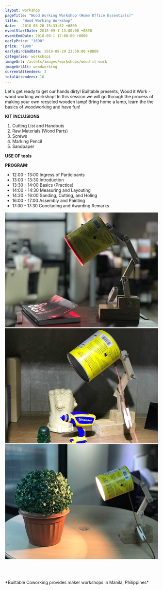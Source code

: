 ```yaml
---
layout: workshop
pageTitle: "Wood Working Workshop (Home Office Essentials)"
title:  "Wood Working Workshop"
date:   2018-03-26 15:33:52 +0800
eventStartDate: 2018-09-1 13:00:00 +0800
eventEndDate: 2018-09-1 17:00:00 +0800
earlyPrice: "1690"
price: "1990"
earlyBirdEndDate: 2018-08-29 23:59:00 +0800
categories: workshops
imageUrl: /assets/images/workshops/wood-it-work
imageUrlAlt: woodworking
currentAttendees: 3
totalAttendees: 10
---
```

Let's get ready to get our hands dirty! Builtable presents, Wood it Work - wood working workshop! In this session we will go through the process of making your own recycled wooden lamp! Bring home a lamp, learn the the basics of woodworking and have fun!



**KIT INCLUSIONS**
1. Cutting List and Handouts
2. Raw Materials (Wood Parts)
3. Screws 
4. Marking Pencil
5. Sandpaper

**USE OF tools**

**PROGRAM:**

- 12:00 - 13:00 Ingress of Participants
- 13:00 - 13:30 Introduction
- 13:30 - 14:00 Basics (Practice)
- 14:00 - 14:30 Measuring and Layouting
- 14:30 - 16:00 Sanding, Cutting, and Holing
- 16:00 - 17:00 Assembly and Painting
- 17:00 - 17:30 Concluding and Awarding Remarks

![recycled wooden lamp](/assets/images/workshops/wood-it-work/Recycled-Wooden-Lamp-1.jpg "recycled wooden lamp")
![recycled wooden lamp](/assets/images/workshops/wood-it-work/Recycled-Wooden-Lamp-2.jpg "recycled wooden lamp")
![recycled wooden lamp](/assets/images/workshops/wood-it-work/Recycled-Wooden-Lamp-3.jpg "recycled wooden lamp")

<br>
<br>
<br>
*Builtable Coworking provides maker workshops in Manila, Philippines* 
